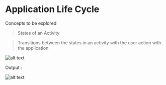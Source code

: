 # Application Life Cycle

Concepts to be explored 

> States of an Activity 

> Transitions between the states in an activity with the user action with the application

![alt text](https://miro.medium.com/max/1189/1*fCkVwtp7gJ5JI8gjIxPeTQ.png)


Output :


![alt text](/utils/output_logging.PNG)




